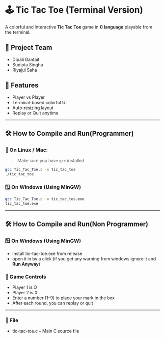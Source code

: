# 🕹️ Tic Tac Toe (Terminal Version)
A colorful and interactive **Tic Tac Toe** game in **C language** playable from the terminal.
## 👥 Project Team
- Dipali Gantait
- Sudipta Singha
- Riyajul Saha
  
## 📸 Features
- Player vs Player
- Terminal-based colorful UI
- Auto-resizing layout
- Replay or Quit anytime

---

## 🛠️ How to Compile and Run(Programmer)

### 🐧 On Linux / Mac:
> Make sure you have `gcc` installed

```bash
gcc Tic_Tac_Toe.c -o tic_tac_toe
./tic_tac_toe
```
### 🪟 On Windows (Using MinGW)
```bash
gcc Tic_Tac_Toe.c -o tic_tac_toe.exe
tic_tac_toe.exe
```
---
## 🛠️ How to Compile and Run(Non Programmer)
### 🪟 On Windows (Using MinGW)
- install tic-tac-toe.exe from release
- open it in by a click (if you get any warning from windows ignore it and **Run Anyway**)
### 🧠 Game Controls
- Player 1 is O
- Player 2 is X
- Enter a number (1–9) to place your mark in the box
- After each round, you can replay or quit
 ---
 ### 📄 File
 - tic-tac-toe.c – Main C source file
